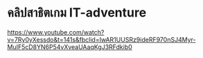 # คลิปสาธิตเกม IT-adventure
https://www.youtube.com/watch?v=7Ry0yXessdo&t=141s&fbclid=IwAR1UUSRz9ideRF970nSJ4Myr-MuIF5cD8YN6P54vXveaUAaqKgJ3RFdkib0
